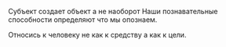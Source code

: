 Субъект создает объект а не наоборот
Наши познавательные способности определяют что мы опознаем.

Относись к человеку не как к средству а как к цели.
